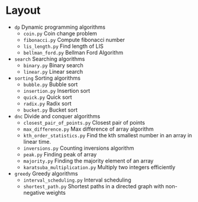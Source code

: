 # Layout
- `dp` Dynamic programming algorithms
    - `coin.py` Coin change problem
    - `fibonacci.py` Compute fibonacci number
    - `lis_length.py` Find length of LIS
    - `bellman_ford.py` Bellman Ford Algorithm
- `search` Searching algorithms
    - `binary.py` Binary search
    - `linear.py` Linear search
- `sorting` Sorting algorithms
    - `bubble.py` Bubble sort
    - `insertion.py` Insertion sort
    - `quick.py` Quick sort
    - `radix.py` Radix sort
    - `bucket.py` Bucket sort
- `dnc` Divide and conquer algorithms
    - `closest_pair_of_points.py` Closest pair of points
    - `max_difference.py` Max difference of array algorithm
    - `kth_order_statistics.py` Find the kth smallest number in an array in linear time.
    - `inversions.py` Counting inversions algorithm
    - `peak.py` Finding peak of array
    - `majority.py` Finding the majority element of an array
    - `karatsuba_multiplication.py` Multiply two integers efficiently
- `greedy` Greedy algorithms
    - `interval_scheduling.py` Interval scheduling
    - `shortest_path.py` Shortest paths in a directed graph with non-negative weights
